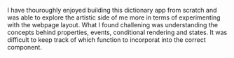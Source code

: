 I have thouroughly enjoyed building this dictionary app from scratch and was able to explore the artistic side of me more in terms of experimenting with the webpage layout. What I found challening was understanding the concepts behind properties, events, conditional rendering and states. It was difficult to keep track of which function to incorporat into the correct component.
